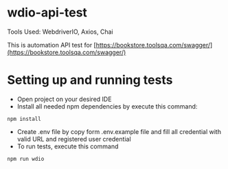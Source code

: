 # wdio-api-test

Tools Used: WebdriverIO, Axios, Chai

This is automation API test for [https://bookstore.toolsqa.com/swagger/](https://bookstore.toolsqa.com/swagger/)

# Setting up and running tests

- Open project on your desired IDE
- Install all needed npm dependencies by execute this command:

```
npm install
```

- Create .env file by copy form .env.example file and fill all credential with valid URL and registered user credential
- To run tests, execute this command

```
npm run wdio
```
